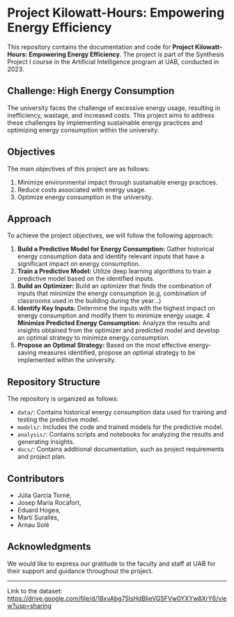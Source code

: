 # Project Kilowatt-Hours: Empowering Energy Efficiency

This repository contains the documentation and code for **Project Kilowatt-Hours: Empowering Energy Efficiency**. The project is part of the Synthesis Project I course in the Artificial Intelligence program at UAB, conducted in 2023.

## Challenge: High Energy Consumption

The university faces the challenge of excessive energy usage, resulting in inefficiency, wastage, and increased costs. This project aims to address these challenges by implementing sustainable energy practices and optimizing energy consumption within the university.

## Objectives

The main objectives of this project are as follows:

1. Minimize environmental impact through sustainable energy practices.
2. Reduce costs associated with energy usage.
3. Optimize energy consumption in the university.

## Approach

To achieve the project objectives, we will follow the following approach:

1. **Build a Predictive Model for Energy Consumption:** Gather historical energy consumption data and identify relevant inputs that have a significant impact on energy consumption.
2. **Train a Predictive Model:** Utilize deep learning algorithms to train a predictive model based on the identified inputs.
3. **Build an Optimizer:** Build an optimizer that finds the combination of inputs that minimize the energy consumption (e.g, combination of classrooms used in the building during the year...)
4. **Identify Key Inputs:** Determine the inputs with the highest impact on energy consumption and modify them to minimize energy usage.
4  **Minimize Predicted Energy Consumption:** Analyze the results and insights obtained from the optimizer and predicted model and develop an optimal strategy to minimize energy consumption.
5. **Propose an Optimal Strategy:** Based on the most effective energy-saving measures identified, propose an optimal strategy to be implemented within the university.

## Repository Structure

The repository is organized as follows:

- `data/`: Contains historical energy consumption data used for training and testing the predictive model.
- `models/`: Includes the code and trained models for the predictive model.
- `analysis/`: Contains scripts and notebooks for analyzing the results and generating insights.
- `docs/`: Contains additional documentation, such as project requirements and project plan.

## Contributors

- Júlia Garcia Torné,
- Josep Maria Rocafort,
- Eduard Hogea,
- Martí Surallés,
- Arnau Solé

## Acknowledgments

We would like to express our gratitude to the faculty and staff at UAB for their support and guidance throughout the project.

---

Link to the dataset: https://drive.google.com/file/d/18xvAbg75IsHdBIieVG5FVw0YXYw8XrY6/view?usp=sharing
